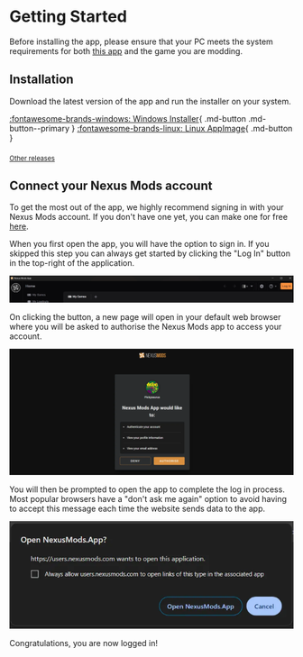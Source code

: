 # Getting Started
<!-- !!! warning "Important Notice"
    The Nexus Mods app is still in development and is not recommend to be used as your primary mod manager. For the latest supported mod manager please see [Vortex](https://www.nexusmods.com/site/mods/1). -->

Before installing the app, please ensure that your PC meets the system requirements for both [this app](../SystemRequirements.md) and the game you are modding.

## Installation

Download the latest version of the app and run the installer on your system.

[:fontawesome-brands-windows: Windows Installer](https://github.com/Nexus-Mods/NexusMods.App/releases/latest/download/NexusMods.App.x64.exe){ .md-button .md-button--primary }
[:fontawesome-brands-linux: Linux AppImage](https://github.com/Nexus-Mods/NexusMods.App/releases/latest/download/NexusMods.App.x86_64.AppImage){ .md-button }


<sub>[Other releases](https://github.com/Nexus-Mods/NexusMods.App/releases/latest)</sub>

## Connect your Nexus Mods account

To get the most out of the app, we highly recommend signing in with your Nexus Mods account. If you don't have one yet, you can make one for free [here](https://users.nexusmods.com/register). 

When you first open the app, you will have the option to sign in. If you skipped this step you can always get started by clicking the "Log In" button in the top-right of the application. 

![The top bar navigation of the app while logged out.](../images/0.6.0/Topbar.webp)

On clicking the button, a new page will open in your default web browser where you will be asked to authorise the Nexus Mods app to access your account. 

![The OAuth page requesting the user to grant the app access to their account.](../images/OAuthSignIn.webp)

You will then be prompted to open the app to complete the log in process. Most popular browsers have a "don't ask me again" option to avoid having to accept this message each time the website sends data to the app.

![The prompt shown in Google Chrome asking users to open an NXM link with the app](../images/OpenInAppBrowserPromptChrome.webp)

Congratulations, you are now logged in!
